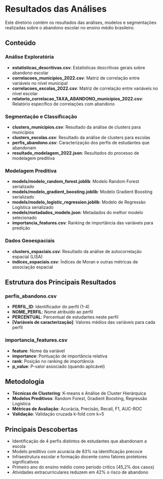 # Resultados das Análises

Este diretório contém os resultados das análises, modelos e segmentações realizadas sobre o abandono escolar no ensino médio brasileiro.

## Conteúdo

### Análise Exploratória

- **estatisticas_descritivas.csv**: Estatísticas descritivas gerais sobre abandono escolar
- **correlacoes_municipios_2022.csv**: Matriz de correlação entre variáveis no nível municipal
- **correlacoes_escolas_2022.csv**: Matriz de correlação entre variáveis no nível escolar
- **relatorio_correlacao_TAXA_ABANDONO_municipios_2022.csv**: Relatório específico de correlações com abandono

### Segmentação e Classificação

- **clusters_municipios.csv**: Resultado da análise de clusters para municípios
- **clusters_escolas.csv**: Resultado da análise de clusters para escolas
- **perfis_abandono.csv**: Caracterização dos perfis de estudantes que abandonam
- **resultado_modelagem_2022.json**: Resultados do processo de modelagem preditiva

### Modelagem Preditiva

- **models/modelo_random_forest.joblib**: Modelo Random Forest serializado
- **models/modelo_gradient_boosting.joblib**: Modelo Gradient Boosting serializado
- **models/modelo_logistic_regression.joblib**: Modelo de Regressão Logística serializado
- **models/metadados_modelo.json**: Metadados do melhor modelo selecionado
- **importancia_features.csv**: Ranking de importância das variáveis para predição

### Dados Geoespaciais

- **clusters_espaciais.csv**: Resultado da análise de autocorrelação espacial (LISA)
- **indices_espaciais.csv**: Índices de Moran e outras métricas de associação espacial

## Estrutura dos Principais Resultados

### perfis_abandono.csv

- **PERFIL_ID**: Identificador do perfil (1-4)
- **NOME_PERFIL**: Nome atribuído ao perfil
- **PERCENTUAL**: Percentual de estudantes neste perfil
- **[Variáveis de caracterização]**: Valores médios das variáveis para cada perfil

### importancia_features.csv

- **feature**: Nome da variável
- **importance**: Pontuação de importância relativa
- **rank**: Posição no ranking de importância
- **p_value**: P-valor associado (quando aplicável)

## Metodologia

- **Técnicas de Clustering**: K-means e Análise de Cluster Hierárquica
- **Modelos Preditivos**: Random Forest, Gradient Boosting, Regressão Logística
- **Métricas de Avaliação**: Acurácia, Precisão, Recall, F1, AUC-ROC
- **Validação**: Validação cruzada k-fold com k=5

## Principais Descobertas

- Identificação de 4 perfis distintos de estudantes que abandonam a escola
- Modelo preditivo com acurácia de 83% na identificação precoce
- Infraestrutura escolar e formação docente como fatores protetores significativos
- Primeiro ano do ensino médio como período crítico (45,2% dos casos)
- Atividades extracurriculares reduzem em 42% o risco de abandono
